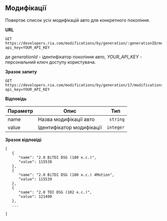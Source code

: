 ## Модифікації

Повертає список усіх модифікацій авто для конкретного покоління.

**URL**
```
GET https://developers.ria.com/modifications/by/generation/:generationID/modifications?api_key=YOUR_API_KEY
```
де *generationId* - ідентифікатор покоління авто, *YOUR_API_KEY* - персональний ключ доступу користувача.


**Зразок запиту**
```
GET https://developers.ria.com/modifications/by/generation/17/modifications?api_key=YOUR_API_KEY
```

**Відповідь**

<table>
<thead>
<tr>
<th style="text-align:left;">Параметр</th>
<th style="text-align:center;">Опис</th>
<th style="text-align:center;">Тип</th>
</tr>
</thead>
<tbody>
<tr>
<td style="text-align:left;">name</td>
<td style="text-align:left;">Назва модифікації авто  </td>
<td style="text-align:right;"><code>string</code></td>
</tr>
<tr>
<td style="text-align:left;">value</td>
<td style="text-align:left;">Ідентифікатор модифікації  </td>
<td style="text-align:right;"><code>integer</code></td>
</tr>
</tbody>
</table></div>
   

**Зразок відповіді**
```
[
   {
      "name": "2.0 BiTDI DSG (180 к.с.)",
      "value": 115538
   },
   {
      "name": "2.0 BiTDI DSG (180 к.с.) 4Motion",
      "value": 115539
   },
   {
      "name": "2.0 TDI DSG (102 к.с.)",
      "value": 121490
   },
   ...
   
]
```
